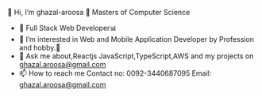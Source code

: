  👋 Hi, I’m ghazal-aroosa
  🔭 Masters of Computer Science
- 💞️ Full Stack Web Developer📊
- 👀 I’m interested in Web and Mobile Application Developer by Profession and hobby.🚀 
- 🌱 Ask me about,Reactjs JavaScript,TypeScript,AWS and my projects on ghazal.aroosa@gmail.com
- 📫 How to reach me
     Contact no: 0092-3440687095
     Email: ghazal.aroosa@gmail.com




<!---
ghazal-aroosa/ghazal-aroosa is a ✨ special ✨ repository because its `README.md` (this file) appears on your GitHub profile.
You can click the Preview link to take a look at your changes.
--->

